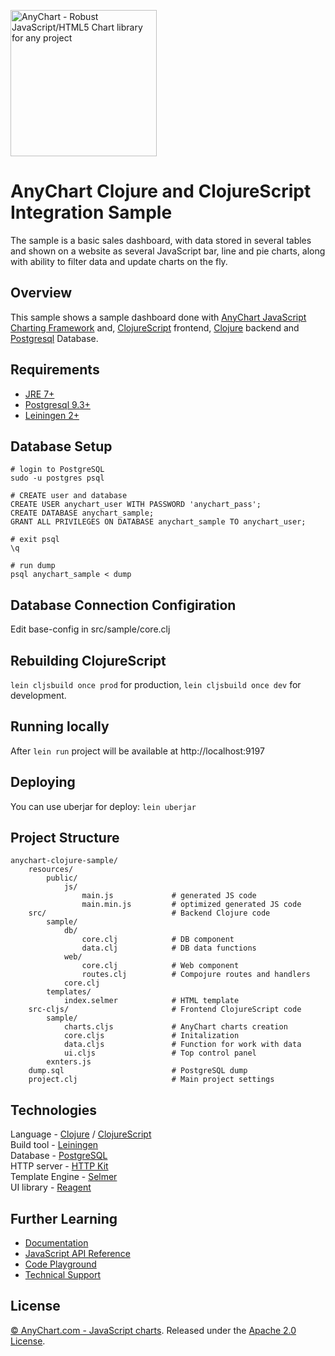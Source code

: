 [<img src="https://cdn.anychart.com/images/logo-transparent-segoe.png?2" width="234px" alt="AnyChart - Robust JavaScript/HTML5 Chart library for any project">](https://anychart.com)
# AnyChart Clojure and ClojureScript Integration Sample
The sample is a basic sales dashboard, with data stored in several tables and shown on a website as several JavaScript bar, line and pie charts, along with ability to filter data and update charts on the fly.

## Overview

This sample shows a sample dashboard done with [AnyChart JavaScript Charting Framework](http://www.anychart.com/) and, [ClojureScript](https://github.com/clojure/clojurescript) frontend, [Clojure](http://clojure.org/) backend and [Postgresql](http://www.postgresql.org/) Database.

## Requirements
* [JRE 7+](http://www.oracle.com/technetwork/java/javase/downloads/jre7-downloads-1880261.html)
* [Postgresql 9.3+](http://www.postgresql.org/download/)
* [Leiningen 2+](http://leiningen.org/)


## Database Setup
```
# login to PostgreSQL
sudo -u postgres psql

# CREATE user and database
CREATE USER anychart_user WITH PASSWORD 'anychart_pass';
CREATE DATABASE anychart_sample;
GRANT ALL PRIVILEGES ON DATABASE anychart_sample TO anychart_user;

# exit psql
\q

# run dump
psql anychart_sample < dump
```


## Database Connection Configiration
Edit base-config in src/sample/core.clj

## Rebuilding ClojureScript
`lein cljsbuild once prod` for production, `lein cljsbuild once dev` for development.

## Running locally
After `lein run` project will be available at http://localhost:9197

## Deploying
You can use uberjar for deploy: `lein uberjar`


## Project Structure
```
anychart-clojure-sample/
    resources/
        public/
            js/
                main.js             # generated JS code
                main.min.js         # optimized generated JS code
    src/                            # Backend Clojure code
        sample/
            db/
                core.clj            # DB component
                data.clj            # DB data functions
            web/
                core.clj            # Web component
                routes.clj          # Compojure routes and handlers
            core.clj
        templates/
            index.selmer            # HTML template
    src-cljs/                       # Frontend ClojureScript code
        sample/
            charts.cljs             # AnyChart charts creation      
            core.cljs               # Initalization
            data.cljs               # Function for work with data
            ui.cljs                 # Top control panel
        exnters.js
    dump.sql                        # PostgreSQL dump
    project.clj                     # Main project settings

```


## Technologies
Language - [Clojure](https://clojure.org) / [ClojureScript](https://clojurescript.org/)<br />
Build tool - [Leiningen](https://leiningen.org/)<br />
Database - [PostgreSQL](http://www.postgresql.org/)<br />
HTTP server - [HTTP Kit](http://www.http-kit.org/)<br />
Template Engine - [Selmer](https://github.com/yogthos/Selmer)<br />
UI library - [Reagent](https://reagent-project.github.io/)


## Further Learning
* [Documentation](https://docs.anychart.com)
* [JavaScript API Reference](https://api.anychart.com)
* [Code Playground](https://playground.anychart.com)
* [Technical Support](https://anychart.com/support)

## License
[© AnyChart.com - JavaScript charts](http://www.anychart.com). Released under the [Apache 2.0 License](https://github.com/anychart-integrations/anychart-clojure-sample/blob/master/LICENSE).